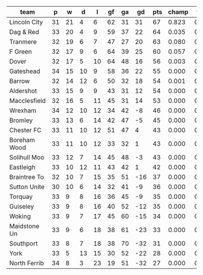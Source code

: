 |     team     | p  | w  | d  | l  | gf | ga | gd  | pts | champ | top2  | top3  | top4  |  5-7  | bot4  | bot3  | bot2  |
|--------------|----|----|----|----|----|----|-----|-----|-------|-------|-------|-------|-------|-------|-------|-------|
| Lincoln City | 31 | 21 |  4 |  6 | 62 | 31 |  31 |  67 | 0.823 | 0.950 | 0.985 | 0.997 | 0.003 | 0.000 | 0.000 | 0.000|
| Dag & Red    | 33 | 20 |  4 |  9 | 59 | 37 |  22 |  64 | 0.035 | 0.239 | 0.505 | 0.745 | 0.237 | 0.000 | 0.000 | 0.000|
| Tranmere     | 32 | 19 |  6 |  7 | 47 | 27 |  20 |  63 | 0.080 | 0.436 | 0.694 | 0.856 | 0.137 | 0.000 | 0.000 | 0.000|
| F Green      | 32 | 17 |  9 |  6 | 64 | 39 |  25 |  60 | 0.057 | 0.307 | 0.572 | 0.789 | 0.197 | 0.000 | 0.000 | 0.000|
| Dover        | 32 | 17 |  5 | 10 | 64 | 48 |  16 |  56 | 0.003 | 0.033 | 0.105 | 0.236 | 0.555 | 0.000 | 0.000 | 0.000|
| Gateshead    | 34 | 15 | 10 |  9 | 58 | 36 |  22 |  55 | 0.000 | 0.004 | 0.022 | 0.073 | 0.503 | 0.000 | 0.000 | 0.000|
| Barrow       | 32 | 14 | 12 |  6 | 50 | 32 |  18 |  54 | 0.001 | 0.022 | 0.080 | 0.185 | 0.566 | 0.000 | 0.000 | 0.000|
| Aldershot    | 33 | 15 |  9 |  9 | 43 | 31 |  12 |  54 | 0.000 | 0.004 | 0.015 | 0.049 | 0.378 | 0.000 | 0.000 | 0.000|
| Macclesfield | 32 | 16 |  5 | 11 | 45 | 31 |  14 |  53 | 0.000 | 0.006 | 0.023 | 0.069 | 0.406 | 0.000 | 0.000 | 0.000|
| Wrexham      | 34 | 12 | 10 | 12 | 34 | 42 |  -8 |  46 | 0.000 | 0.000 | 0.000 | 0.000 | 0.002 | 0.001 | 0.000 | 0.000|
| Bromley      | 33 | 13 |  6 | 14 | 42 | 47 |  -5 |  45 | 0.000 | 0.000 | 0.000 | 0.000 | 0.004 | 0.000 | 0.000 | 0.000|
| Chester FC   | 33 | 11 | 10 | 12 | 51 | 47 |   4 |  43 | 0.000 | 0.000 | 0.000 | 0.000 | 0.005 | 0.000 | 0.000 | 0.000|
| Boreham Wood | 33 | 11 | 10 | 12 | 33 | 32 |   1 |  43 | 0.000 | 0.000 | 0.000 | 0.000 | 0.004 | 0.002 | 0.000 | 0.000|
| Solihull Moo | 33 | 12 |  7 | 14 | 45 | 48 |  -3 |  43 | 0.000 | 0.000 | 0.000 | 0.000 | 0.002 | 0.001 | 0.000 | 0.000|
| Eastleigh    | 33 | 10 | 12 | 11 | 43 | 42 |   1 |  42 | 0.000 | 0.000 | 0.000 | 0.000 | 0.001 | 0.004 | 0.001 | 0.000|
| Braintree To | 32 | 10 |  7 | 15 | 35 | 51 | -16 |  37 | 0.000 | 0.000 | 0.000 | 0.000 | 0.000 | 0.066 | 0.022 | 0.005|
| Sutton Unite | 30 | 10 |  6 | 14 | 32 | 41 |  -9 |  36 | 0.000 | 0.000 | 0.000 | 0.000 | 0.000 | 0.023 | 0.007 | 0.002|
| Torquay      | 33 |  9 |  8 | 16 | 36 | 45 |  -9 |  35 | 0.000 | 0.000 | 0.000 | 0.000 | 0.000 | 0.110 | 0.041 | 0.011|
| Guiseley     | 33 |  9 |  8 | 16 | 40 | 52 | -12 |  35 | 0.000 | 0.000 | 0.000 | 0.000 | 0.000 | 0.170 | 0.068 | 0.020|
| Woking       | 33 |  9 |  7 | 17 | 45 | 60 | -15 |  34 | 0.000 | 0.000 | 0.000 | 0.000 | 0.000 | 0.307 | 0.144 | 0.052|
| Maidstone Un | 33 |  9 |  6 | 18 | 38 | 61 | -23 |  33 | 0.000 | 0.000 | 0.000 | 0.000 | 0.000 | 0.640 | 0.386 | 0.167|
| Southport    | 33 |  8 |  7 | 18 | 38 | 70 | -32 |  31 | 0.000 | 0.000 | 0.000 | 0.000 | 0.000 | 0.792 | 0.607 | 0.348|
| York         | 33 |  5 | 13 | 15 | 30 | 52 | -22 |  28 | 0.000 | 0.000 | 0.000 | 0.000 | 0.000 | 0.906 | 0.786 | 0.563|
| North Ferrib | 34 |  8 |  3 | 23 | 19 | 51 | -32 |  27 | 0.000 | 0.000 | 0.000 | 0.000 | 0.000 | 0.980 | 0.938 | 0.833|
